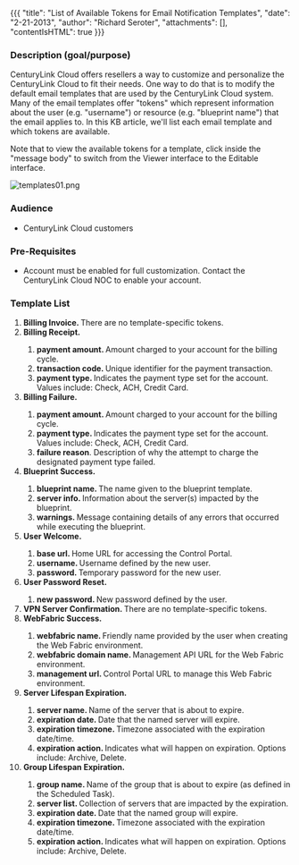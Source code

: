 {{{
  "title": "List of Available Tokens for Email Notification Templates",
  "date": "2-21-2013",
  "author": "Richard Seroter",
  "attachments": [],
  "contentIsHTML": true
}}}

<h3>Description (goal/purpose)</h3>
<p>CenturyLink Cloud offers resellers a way to customize and personalize the CenturyLink Cloud to fit their needs. One way to do that is to modify the default email templates that are used by the CenturyLink Cloud system. Many of the email templates offer "tokens" which represent
  information about the user (e.g. "username") or resource (e.g. "blueprint name") that the email applies to. In this KB article, we'll list each email template and which tokens are available.</p>
<p>Note that to view the available tokens for a template, click inside the "message body" to switch from the Viewer interface to the Editable interface.</p>
<p><img src="https://t3n.zendesk.com/attachments/token/xfqjfcfmzzxrmy4/?name=templates01.png" alt="templates01.png" />
</p>
<h3>Audience</h3>
<ul>
  <li>CenturyLink Cloud customers</li>
</ul>
<h3>Pre-Requisites</h3>
<ul>
  <li>Account must be enabled for full customization. Contact the CenturyLink Cloud NOC to enable your account.</li>
</ul>
<h3>Template List</h3>
<ol>
  <li><strong>Billing Invoice. </strong>There are no template-specific tokens.</li>
  <li><strong>Billing Receipt.&nbsp;</strong>
  </li>
  <ol>
    <li><strong>payment amount. </strong>Amount charged to your account for the billing cycle.</li>
    <li><strong>transaction code. </strong>Unique identifier for the payment transaction.</li>
    <li><strong>payment type. </strong>Indicates the payment type set for the account. Values include: Check, ACH, Credit Card.</li>
  </ol>
  <li><strong>Billing Failure.</strong>
  </li>
  <ol>
    <li><strong>payment amount. </strong>Amount charged to your account for the billing cycle.</li>
    <li><strong>payment type. </strong>Indicates the payment type set for the account. Values include: Check, ACH, Credit Card.</li>
    <li><strong>failure reason</strong>. Description of why the attempt to charge the designated payment type failed.&nbsp;</li>
  </ol>
  <li><strong>Blueprint Success.</strong>
  </li>
  <ol>
    <li><strong>blueprint name. </strong>The name given to the blueprint template.</li>
    <li><strong>server info. </strong>Information about the server(s) impacted by the blueprint.</li>
    <li><strong>warnings. </strong>Message containing details of any errors that occurred while executing the blueprint.</li>
  </ol>
  <li><strong>User Welcome.</strong>
  </li>
  <ol>
    <li><strong>base url. </strong>Home URL for accessing the Control Portal.&nbsp;</li>
    <li><strong>username. </strong>Username defined by the new user.</li>
    <li><strong>password. </strong>Temporary password for&nbsp;the new user.</li>
  </ol>
  <li><strong>User Password Reset.</strong>
  </li>
  <ol>
    <li><strong>new password. </strong>New password defined by the user.</li>
  </ol>
  <li><strong>VPN Server Confirmation. </strong>There are no template-specific tokens.</li>
  <li><strong>WebFabric Success.</strong>
  </li>
  <ol>
    <li><strong>webfabric name. </strong>Friendly name provided by the user when creating the Web Fabric environment.</li>
    <li><strong>webfabric domain name. </strong>Management API URL for the Web Fabric environment.</li>
    <li><strong>management url. </strong>Control Portal URL to manage this Web Fabric environment.</li>
  </ol>
  <li><strong>Server Lifespan Expiration.</strong>
  </li>
  <ol>
    <li><strong>server name. </strong>Name of the server that is about to expire.</li>
    <li><strong>expiration date. </strong>Date that the named server will expire.</li>
    <li><strong>expiration timezone. </strong>Timezone associated with the expiration date/time.</li>
    <li><strong>expiration action. </strong>Indicates what will happen on expiration. Options include: Archive, Delete.</li>
  </ol>
  <li><strong>Group Lifespan Expiration.</strong>
  </li>
  <ol>
    <li><strong>group name. </strong>Name of the group that is about to expire (as defined in the Scheduled Task).</li>
    <li><strong>server list. </strong>Collection of servers that are impacted by the expiration.</li>
    <li><strong>expiration date. </strong>Date that the named group will expire.</li>
    <li><strong>expiration timezone. </strong>Timezone associated with the expiration date/time.</li>
    <li><strong>expiration action. </strong>Indicates what will happen on expiration. Options include: Archive, Delete.</li>
  </ol>
</ol>